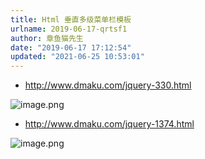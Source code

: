 ```yaml
---
title: Html 垂直多级菜单栏模板
urlname: 2019-06-17-qrtsf1
author: 章鱼猫先生
date: "2019-06-17 17:12:54"
updated: "2021-06-25 10:53:01"
---
```


- <http://www.dmaku.com/jquery-330.html>

![image.png](https://shub-1251708715.cos.ap-guangzhou.myqcloud.com/elog-cookbook-img/Fv-xDqr1Xd2JR81tHO0gLR6f2lTf.png)

- <http://www.dmaku.com/jquery-1374.html>

![image.png](https://shub-1251708715.cos.ap-guangzhou.myqcloud.com/elog-cookbook-img/FndIUvdmMpCQUVpCQFDt0L2wE9YS.png)

